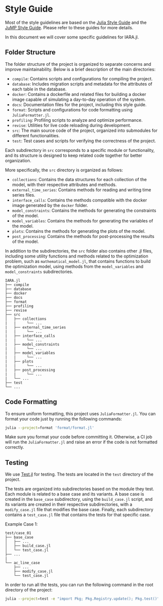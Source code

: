 # Style Guide

Most of the style guidelines are based on the [Julia Style Guide](https://docs.julialang.org/en/v1/manual/style-guide/) and the [JuMP Style Guide](https://jump.dev/JuMP.jl/stable/developers/style/).
Please refer to these guides for more details.

In this document we will cover some specific guidelines for IARA.jl.



## Folder Structure

The folder structure of the project is organized to separate concerns and improve maintainability. Below is a brief description of the main directories:

- `compile`: Contains scripts and configurations for compiling the project.
- `database`: Includes migration scripts and metadata for the attributes of each table in the database.
- `docker`: Contains a dockerfile and related files for building a docker image capable of simulating a day-to-day operation of the system.
- `docs`: Documentation files for the project, including this style guide.
- `format`: Scripts and configurations for code formatting using `JuliaFormatter.jl`.
- `profiling`: Profiling scripts to analyze and optimize performance.
- `revise`: Utilities for live code reloading during development.
- `src`: The main source code of the project, organized into submodules for different functionalities.
- `test`: Test cases and scripts for verifying the correctness of the project.

Each subdirectory in `src` corresponds to a specific module or functionality, and its structure is designed to keep related code together for better organization.

More specifically, the `src` directory is organized as follows:
- `collections`: Contains the data structures for each collection of the model, with their respective attributes and methods.
- `external_time_series`: Contains methods for reading and writing time series files.
- `interface_calls`: Contains the methods compatible with the docker image generated by the `docker` folder.
- `model_constraints`: Contains the methods for generating the constraints of the model.
- `model_variables`: Contains the methods for generating the variables of the model.
- `plots`: Contains the methods for generating the plots of the model.
- `post_processing`: Contains the methods for post-processing the results of the model.

In addition to the subdirectories, the `src` folder also contains other .jl files, including some utility functions and methods related to the optimization problem, such as `mathematical_model.jl`, that contains functions to build the optimization model, using methods from the `model_variables` and `model_constraints` subdirectories.


```
IARA.jl
├── compile
├── database
├── docker
├── docs
├── format
├── profiling
├── revise
├── src
│   ├── collections
|   |     └── ...
|   ├── external_time_series
|   |     └── ...
|   ├── interface_calls
|   |     └── ...
|   ├── model_constraints
|   |     └── ...
|   ├── model_variables
|   |     └── ...
|   ├── plots
|   |     └── ...
|   ├── post_processing
|   |     └── ...
|   └── ...
├── test
└── ...
```

## Code Formatting

To ensure uniform formatting, this project uses `JuliaFormatter.jl`. You can format your code just by running the following commands:

```bash
julia --project=format 'format/format.jl'
```

Make sure you format your code before committing it.
Otherwise, a CI job will run the `JuliaFormatter.jl` and raise an error if the code is not formatted correctly.

## Testing

We use [Test.jl](https://docs.julialang.org/en/v1/stdlib/Test/) for testing. The tests are located in the `test` directory of the project.

The tests are organized into subdirectories based on the module they test. 
Each module is related to a base case and its variants.
A base case is created in the `base_case` subdirectory, using the `build_case.jl` script, and its variants are created in their respective subdirectories, with a `modify_case.jl` file that modifies the base case.
Finally, each subdirectory contains a `test_case.jl` file that contains the tests for that specific case.


Example Case 1:

```
test/case_01
├── base_case
│   ├── ...
│   ├── build_case.jl
│   └── test_case.jl
├── ...
|
└── ac_line_case
    ├── ...
    ├── modify_case.jl
    └── test_case.jl
```

In order to run all the tests, you can run the following command in the root directory of the project:

```bash
julia --project=test -e "import Pkg; Pkg.Registry.update(); Pkg.test()"
```
